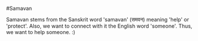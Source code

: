 #Samavan

Samavan stems from the Sanskrit word 'samavan' (समवन) meaning 'help' or 'protect'. Also, we want to connect with it the English word 'someone'.
Thus, we want to help someone. :)
